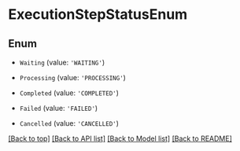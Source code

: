 # ExecutionStepStatusEnum

## Enum


* `Waiting` (value: `'WAITING'`)

* `Processing` (value: `'PROCESSING'`)

* `Completed` (value: `'COMPLETED'`)

* `Failed` (value: `'FAILED'`)

* `Cancelled` (value: `'CANCELLED'`)



[[Back to top]](#) [[Back to API list]](../../README.md#documentation-for-api-endpoints) [[Back to Model list]](../../README.md#documentation-for-models) [[Back to README]](../../README.md)
